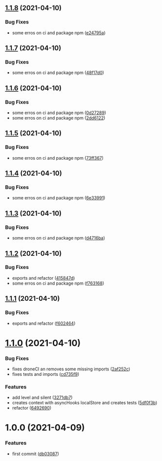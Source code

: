 ## [1.1.8](https://github.com/almerindo/traceability/compare/v1.1.7...v1.1.8) (2021-04-10)


### Bug Fixes

* some erros on ci and package npm ([e24795a](https://github.com/almerindo/traceability/commit/e24795ac69b563b344e8e17332fe5ca243f8276d))

## [1.1.7](https://github.com/almerindo/traceability/compare/v1.1.6...v1.1.7) (2021-04-10)


### Bug Fixes

* some erros on ci and package npm ([48f17d0](https://github.com/almerindo/traceability/commit/48f17d09758548174193d3b49f9558365c985a39))

## [1.1.6](https://github.com/almerindo/traceability/compare/v1.1.5...v1.1.6) (2021-04-10)


### Bug Fixes

* some erros on ci and package npm ([0d27289](https://github.com/almerindo/traceability/commit/0d27289db82c7235eebf3919a1413e16352b2510))
* some erros on ci and package npm ([2dd6122](https://github.com/almerindo/traceability/commit/2dd61226f96d60c8e6cc52231afbe49f609c0e13))

## [1.1.5](https://github.com/almerindo/traceability/compare/v1.1.4...v1.1.5) (2021-04-10)


### Bug Fixes

* some erros on ci and package npm ([73ff367](https://github.com/almerindo/traceability/commit/73ff3675575856992668da479535eb14db9a6251))

## [1.1.4](https://github.com/almerindo/traceability/compare/v1.1.3...v1.1.4) (2021-04-10)


### Bug Fixes

* some erros on ci and package npm ([6e33991](https://github.com/almerindo/traceability/commit/6e33991c6fdbf8fc2c0c8bebcec9a865c3691344))

## [1.1.3](https://github.com/almerindo/traceability/compare/v1.1.2...v1.1.3) (2021-04-10)


### Bug Fixes

* some erros on ci and package npm ([d4716ba](https://github.com/almerindo/traceability/commit/d4716ba254ca4fa6f7c4a1883d38b0ff96270801))

## [1.1.2](https://github.com/almerindo/traceability/compare/v1.1.1...v1.1.2) (2021-04-10)


### Bug Fixes

* exports and refactor ([415847d](https://github.com/almerindo/traceability/commit/415847d46e8642ab3935c061e1ea15fe06d79f1c))
* some erros on ci and package npm ([f763168](https://github.com/almerindo/traceability/commit/f7631686dc02fc6b779c67664892914c895e4314))

## [1.1.1](https://github.com/almerindo/traceability/compare/v1.1.0...v1.1.1) (2021-04-10)


### Bug Fixes

* exports and refactor ([f602464](https://github.com/almerindo/traceability/commit/f60246478ab116494362aa9cb81f7c8fd4f2e5a6))

# [1.1.0](https://github.com/almerindo/traceability/compare/v1.0.0...v1.1.0) (2021-04-10)


### Bug Fixes

* fixes droneCI an removes some missing imports ([2af252c](https://github.com/almerindo/traceability/commit/2af252c823745ffb6dfdf43da9c36611f014297c))
* fixes tests and imports ([cd735f9](https://github.com/almerindo/traceability/commit/cd735f9d5ff3dedf81ed20ac3a1099c02c6cfedc))


### Features

* add level and silent ([3271db7](https://github.com/almerindo/traceability/commit/3271db75b2cc7455cd5911b2f26593d340851c82))
* creates context with asyncHooks localStore and creates tests ([5df0f3b](https://github.com/almerindo/traceability/commit/5df0f3b17c0eb96e4e0d45fa08d8ae35db7b9d8b))
* refactor ([6492690](https://github.com/almerindo/traceability/commit/64926903beee4f7ec0c6f6641c6df4ab21625317))

# 1.0.0 (2021-04-09)


### Features

* first commit ([db03087](https://github.com/almerindo/traceability/commit/db030875870e978678b9b3816d93c6e1128bc807))
